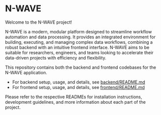 # N-WAVE

Welcome to the N-WAVE project!

N-WAVE is a modern, modular platform designed to streamline workflow automation and data processing. It provides an integrated environment for building, executing, and managing complex data workflows, combining a robust backend with an intuitive frontend interface. N-WAVE aims to be suitable for researchers, engineers, and teams looking to accelerate their data-driven projects with efficiency and flexibility.

This repository contains both the backend and frontend codebases for the N-WAVE application.

- For backend setup, usage, and details, see [backend/README.md](./backend/README.md)
- For frontend setup, usage, and details, see [frontend/README.md](./frontend/README.md)

Please refer to the respective READMEs for installation instructions, development guidelines, and more information about each part of the project.
